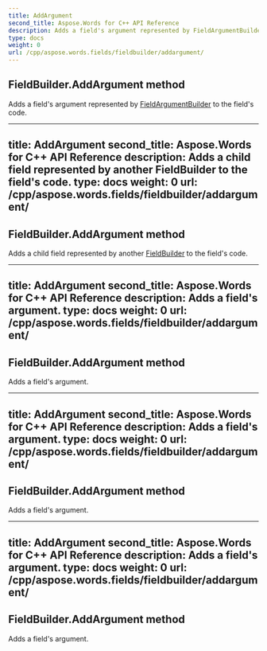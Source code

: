 ```yaml
---
title: AddArgument
second_title: Aspose.Words for C++ API Reference
description: Adds a field's argument represented by FieldArgumentBuilder to the field's code. 
type: docs
weight: 0
url: /cpp/aspose.words.fields/fieldbuilder/addargument/
---
```

## FieldBuilder.AddArgument method


Adds a field's argument represented by [FieldArgumentBuilder](../fieldargumentbuilder/) to the field's code.

---
title: AddArgument
second_title: Aspose.Words for C++ API Reference
description: Adds a child field represented by another FieldBuilder to the field's code. 
type: docs
weight: 0
url: /cpp/aspose.words.fields/fieldbuilder/addargument/
---
## FieldBuilder.AddArgument method


Adds a child field represented by another [FieldBuilder](./) to the field's code.

---
title: AddArgument
second_title: Aspose.Words for C++ API Reference
description: Adds a field's argument. 
type: docs
weight: 0
url: /cpp/aspose.words.fields/fieldbuilder/addargument/
---
## FieldBuilder.AddArgument method


Adds a field's argument.

---
title: AddArgument
second_title: Aspose.Words for C++ API Reference
description: Adds a field's argument. 
type: docs
weight: 0
url: /cpp/aspose.words.fields/fieldbuilder/addargument/
---
## FieldBuilder.AddArgument method


Adds a field's argument.

---
title: AddArgument
second_title: Aspose.Words for C++ API Reference
description: Adds a field's argument. 
type: docs
weight: 0
url: /cpp/aspose.words.fields/fieldbuilder/addargument/
---
## FieldBuilder.AddArgument method


Adds a field's argument.

